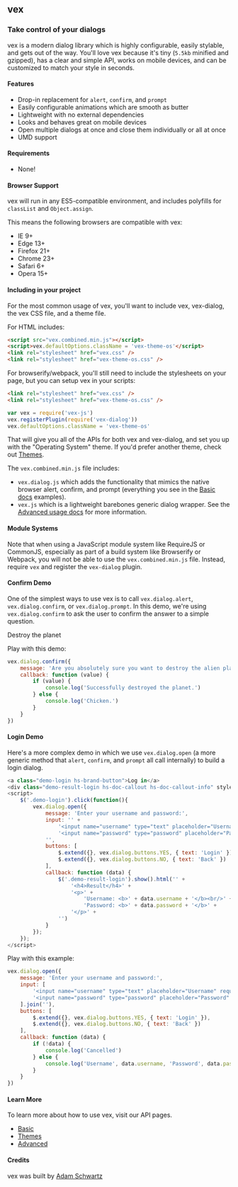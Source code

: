 ## vex

### Take control of your dialogs

vex is a modern dialog library which is highly configurable, easily stylable, and gets out of the way. You'll love vex because it's tiny (`5.5kb` minified and gzipped), has a clear and simple API, works on mobile devices, and can be customized to match your style in seconds.

#### Features

- Drop-in replacement for `alert`, `confirm`, and `prompt`
- Easily configurable animations which are smooth as butter
- Lightweight with no external dependencies
- Looks and behaves great on mobile devices
- Open multiple dialogs at once and close them individually or all at once
- UMD support

#### Requirements

- None!

#### Browser Support

vex will run in any ES5-compatible environment, and includes polyfills for `classList` and `Object.assign`.

This means the following browsers are compatible with vex:
- IE 9+
- Edge 13+
- Firefox 21+
- Chrome 23+
- Safari 6+
- Opera 15+

#### Including in your project

For the most common usage of vex, you'll want to include vex, vex-dialog, the vex CSS file, and a theme file.

For HTML includes:

```html
<script src="vex.combined.min.js"></script>
<script>vex.defaultOptions.className = 'vex-theme-os'</script>
<link rel="stylesheet" href="vex.css" />
<link rel="stylesheet" href="vex-theme-os.css" />
```

For browserify/webpack, you'll still need to include the stylesheets on your page, but you can setup vex in your scripts:

```html
<link rel="stylesheet" href="vex.css" />
<link rel="stylesheet" href="vex-theme-os.css" />
```

```javascript
var vex = require('vex-js')
vex.registerPlugin(require('vex-dialog'))
vex.defaultOptions.className = 'vex-theme-os'
```

That will give you all of the APIs for both vex and vex-dialog, and set you up with the "Operating System" theme. If you'd prefer another theme, check out [Themes](/vex/api/themes).

The `vex.combined.min.js` file includes:
- `vex.dialog.js` which adds the functionality that mimics the native browser alert, confirm, and prompt (everything you see in the [Basic docs](/vex/api/basic) examples).
- `vex.js` which is a lightweight barebones generic dialog wrapper. See the [Advanced usage docs](/vex/api/advanced) for more information.

<div class="hs-doc-callout hs-doc-callout-info">
<h4>Module Systems</h4>
<p>Note that when using a JavaScript module system like RequireJS or CommonJS, especially as part of a build system like Browserify or Webpack, you will not be able to use the <code>vex.combined.min.js</code> file. Instead, require <code>vex</code> and register the <code>vex-dialog</code> plugin.
</div>

#### Confirm Demo

One of the simplest ways to use vex is to call `vex.dialog.alert`, `vex.dialog.confirm`, or `vex.dialog.prompt`. In this demo, we're using `vex.dialog.confirm` to ask the user to confirm the answer to a simple question.

<a class="demo-confirm hs-brand-button">Destroy the planet</a>
<div class="demo-result-confirm hs-doc-callout hs-doc-callout-info" style="display: none"></div>
<script>
$('.demo-confirm').click(function(){
    vex.dialog.confirm({
        message: 'Are you absolutely sure you want to destroy the alien planet?',
        callback: function(value) {
            $('.demo-result-confirm').show().html('<h4>Result</h4><p>' + (value ? 'Successfully destroyed the planet.' : 'Chicken.') + '</p>');
        }
    });
});
</script>

Play with this demo:

```javascript
vex.dialog.confirm({
    message: 'Are you absolutely sure you want to destroy the alien planet?',
    callback: function (value) {
        if (value) {
            console.log('Successfully destroyed the planet.')
        } else {
            console.log('Chicken.')
        }
    }
})
```

#### Login Demo

Here's a more complex demo in which we use `vex.dialog.open` (a more generic method that `alert`, `confirm`, and `prompt` all call internally) to build a login dialog.
```javascript
<a class="demo-login hs-brand-button">Log in</a>
<div class="demo-result-login hs-doc-callout hs-doc-callout-info" style="display: none"></div>
<script>
    $('.demo-login').click(function(){
        vex.dialog.open({
            message: 'Enter your username and password:',
            input: '' +
                '<input name="username" type="text" placeholder="Username" required />' +
                '<input name="password" type="password" placeholder="Password" required />' +
            '',
            buttons: [
                $.extend({}, vex.dialog.buttons.YES, { text: 'Login' }),
                $.extend({}, vex.dialog.buttons.NO, { text: 'Back' })
            ],
            callback: function (data) {
                $('.demo-result-login').show().html('' +
                    '<h4>Result</h4>' +
                    '<p>' +
                        'Username: <b>' + data.username + '</b><br/>' +
                        'Password: <b>' + data.password + '</b>' +
                    '</p>' +
                '')
            }
        });
    });
</script>
```
Play with this example:

```javascript
vex.dialog.open({
    message: 'Enter your username and password:',
    input: [
        '<input name="username" type="text" placeholder="Username" required />',
        '<input name="password" type="password" placeholder="Password" required />'
    ].join(''),
    buttons: [
        $.extend({}, vex.dialog.buttons.YES, { text: 'Login' }),
        $.extend({}, vex.dialog.buttons.NO, { text: 'Back' })
    ],
    callback: function (data) {
        if (!data) {
            console.log('Cancelled')
        } else {
            console.log('Username', data.username, 'Password', data.password)
        }
    }
})
```

#### Learn More

To learn more about how to use vex, visit our API pages.

- [Basic](http://github.hubspot.com/vex/api/basic)
- [Themes](http://github.hubspot.com/vex/api/themes)
- [Advanced](http://github.hubspot.com/vex/api/advanced)

#### Credits

vex was built by [Adam Schwartz](http://twitter.com/adamfschwartz)


<!-- Resources for the demos -->
<p style="-webkit-transform: translateZ(0)"></p>
<script src="/vex/dist/js/vex.combined.js"></script>
<link rel="stylesheet" href="/vex/dist/css/vex.css" />
<link rel="stylesheet" href="/vex/dist/css/vex-theme-os.css">
<script>
    (function(){
        vex.defaultOptions.className = 'vex-theme-os';
    })();
</script>
